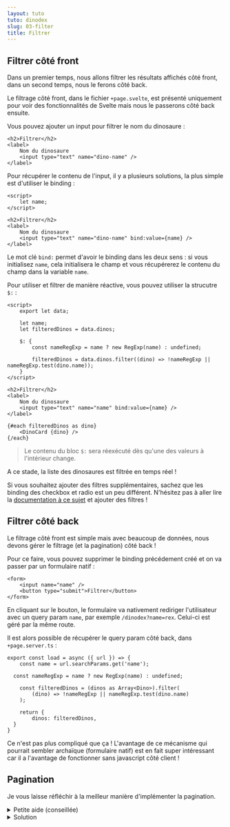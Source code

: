```yaml
---
layout: tuto
tuto: dinodex
slug: 03-filter
title: Filtrer
---
```


<script>
  import CodePaging from './CodePaging.md';
</script>

## Filtrer côté front

Dans un premier temps, nous allons filtrer les résultats affichés côté front, dans un second temps, nous le ferons côté back.

Le filtrage côté front, dans le fichier `+page.svelte`, est présenté uniquement pour voir des fonctionnalités de Svelte mais nous le passerons côté back ensuite.

Vous pouvez ajouter un input pour filtrer le nom du dinosaure :

```svelte
<h2>Filtrer</h2>
<label>
	Nom du dinosaure
	<input type="text" name="dino-name" />
</label>
```

Pour récupérer le contenu de l'input, il y a plusieurs solutions, la plus simple est d'utiliser le binding :

```svelte
<script>
	let name;
</script>

<h2>Filtrer</h2>
<label>
	Nom du dinosaure
	<input type="text" name="dino-name" bind:value={name} />
</label>
```

Le mot clé `bind:` permet d'avoir le binding dans les deux sens : si vous initialisez `name`, cela initialisera le champ et vous récupérerez le contenu du champ dans la variable `name`.

Pour utiliser et filtrer de manière réactive, vous pouvez utiliser la strucutre `$:` :

```svelte
<script>
	export let data;

	let name;
	let filteredDinos = data.dinos;

	$: {
		const nameRegExp = name ? new RegExp(name) : undefined;

		filteredDinos = data.dinos.filter((dino) => !nameRegExp || nameRegExp.test(dino.name));
	}
</script>

<h2>Filtrer</h2>
<label>
	Nom du dinosaure
	<input type="text" name="name" bind:value={name} />
</label>

{#each filteredDinos as dino}
	<DinoCard {dino} />
{/each}
```

> Le contenu du bloc `$:` sera réexécuté dès qu'une des valeurs à l'intérieur change.

A ce stade, la liste des dinosaures est filtrée en temps réel !

Si vous souhaitez ajouter des filtres supplémentaires, sachez que les binding des checkbox et radio est un peu différent. N'hésitez pas à aller lire la [documentation à ce sujet](https://svelte.dev/docs#template-syntax-element-directives-bind-property-block-level-element-bindings) et ajouter des filtres !

## Filtrer côté back

Le filtrage côté front est simple mais avec beaucoup de données, nous devons gérer le filtrage (et la pagination) côté back !

Pour ce faire, vous pouvez supprimer le binding précédement créé et on va passer par un formulaire natif :

```svelte
<form>
	<input name="name" />
	<button type="submit">Filtrer</button>
</form>
```

En cliquant sur le bouton, le formulaire va nativement rediriger l'utilisateur avec un query param `name`, par exemple `/dinodex?name=rex`. Celui-ci est géré par la même route.

Il est alors possible de récupérer le query param côté back, dans `+page.server.ts` :

```
export const load = async ({ url }) => {
	const name = url.searchParams.get('name');

  const nameRegExp = name ? new RegExp(name) : undefined;

	const filteredDinos = (dinos as Array<Dino>).filter(
		(dino) => !nameRegExp || nameRegExp.test(dino.name)
	);

	return {
		dinos: filteredDinos,
  }
}
```

Ce n'est pas plus compliqué que ça ! L'avantage de ce mécanisme qui pourrait sembler archaïque (formulaire natif) est en fait super intéressant car il a l'avantage de fonctionner sans javascript côté client !

## Pagination

Je vous laisse réfléchir à la meilleur manière d'implémenter la pagination.

<details>
  <summary>Petite aide (conseillée)</summary>
  Je vous conseille de fonctionner avec des query param et d'ajouter des liens vers `/dinodex?page=1`, `/dinodex?page=2`, etc. N'oubliez pas de prendre en compte vos filtres déjà existants !
  
  Si vous avez besoin de repasser le paramètre `page` du serveur au front, vous pouvez le passer en plus de `dinos` !
</details>

<details>
  <summary>Solution</summary>
  <CodePaging/>
</details>
